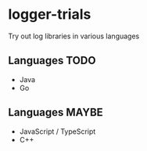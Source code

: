 # logger-trials

Try out log libraries in various languages

## Languages TODO

- Java
- Go

## Languages MAYBE

- JavaScript / TypeScript
- C++
